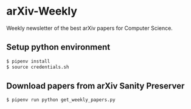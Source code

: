 # arXiv-Weekly
Weekly newsletter of the best arXiv papers for Computer Science.

## Setup python environment
```zsh
$ pipenv install
$ source credentials.sh
```

## Download papers from arXiv Sanity Preserver
```zsh
$ pipenv run python get_weekly_papers.py
```

